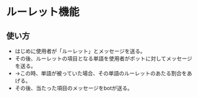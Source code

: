 # ルーレット機能
## 使い方
- はじめに使用者が「ルーレット」とメッセージを送る。
- その後、ルーレットの項目となる単語を使用者がボットに対してメッセージを送る。
- →この時、単語が被っていた場合、その単語のルーレットのあたる割合をあげる。
- その後、当たった項目のメッセージをbotが送る。
